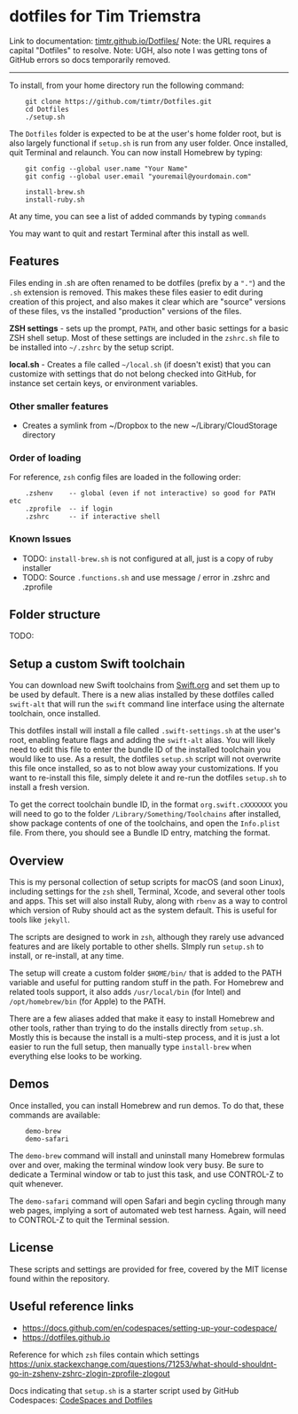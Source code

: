 # dotfiles for Tim Triemstra

Link to documentation: [timtr.github.io/Dotfiles/](https://timtr.github.io/Dotfiles/)
Note: the URL requires a capital "Dotfiles" to resolve.
Note: UGH, also note I was getting tons of GitHub errors so docs temporarily removed.

---

To install, from your home directory run the following command:

```
    git clone https://github.com/timtr/Dotfiles.git
    cd Dotfiles
    ./setup.sh
```

The `Dotfiles` folder is expected to be at the user's home folder root, but is also largely functional if `setup.sh` is run from any user folder. Once installed, quit Terminal and relaunch. You can now install Homebrew by typing:

```
    git config --global user.name "Your Name"
    git config --global user.email "youremail@yourdomain.com"
    
    install-brew.sh
    install-ruby.sh
```

At any time, you can see a list of added commands by typing `commands`

You may want to quit and restart Terminal after this install as well.


## Features

Files ending in .sh are often renamed to be dotfiles (prefix by a `"."`) and the `.sh` extension is removed. This makes these files easier to edit during creation of this project, and also makes it clear which are "source" versions of these files, vs the installed "production" versions of the files.

**ZSH settings** - sets up the prompt, `PATH`, and other basic settings for a basic ZSH shell setup. Most of these settings are included in the `zshrc.sh` file to be installed into `~/.zshrc` by the setup script.

**local.sh** - Creates a file called `~/local.sh` (if doesn't exist) that you can customize with settings that do not belong checked into GitHub, for instance set certain keys, or environment variables.

### Other smaller features

- Creates a symlink from ~/Dropbox to the new ~/Library/CloudStorage directory


### Order of loading

For reference, `zsh` config files are loaded in the following order:

```
    .zshenv    -- global (even if not interactive) so good for PATH etc
    .zprofile  -- if login
    .zshrc     -- if interactive shell
```


### Known Issues

- TODO: `install-brew.sh` is not configured at all, just is a copy of ruby installer 
- TODO: Source `.functions.sh` and use message / error in .zshrc and .zprofile

## Folder structure

TODO: 



## Setup a custom Swift toolchain

You can download new Swift toolchains from [Swift.org](https://swift.org/download/#snapshots) and set them up to be used by default. There is a new alias installed by these dotfiles called `swift-alt` that will run the `swift` command line interface using the alternate toolchain, once installed.

This dotfiles install will install a file called `.swift-settings.sh` at the user's root, enabling feature flags and adding the `swift-alt` alias. You will likely need to edit this file to enter the bundle ID of the installed toolchain you would like to use. As a result, the dotfiles `setup.sh` script will not overwrite this file once installed, so as to not blow away your customizations. If you want to re-install this file, simply delete it and re-run the dotfiles `setup.sh` to install a fresh version.

To get the correct toolchain bundle ID, in the format `org.swift.cXXXXXXX` you will need to go to the folder `/Library/Something/Toolchains` after installed, show package contents of one of the toolchains, and open the `Info.plist` file. From there, you should see a Bundle ID entry, matching the format.



## Overview

This is my personal collection of setup scripts for macOS (and soon Linux), including settings for the `zsh` shell, Terminal, Xcode, and several other tools and apps. This set will also install Ruby, along with `rbenv` as a way to control which version of Ruby should act as the system default. This is useful for tools like `jekyll`.

The scripts are designed to work in `zsh`, although they rarely use advanced features and are likely portable to other shells. SImply run `setup.sh` to install, or re-install, at any time.

The setup will create a custom folder `$HOME/bin/` that is added to the PATH variable and useful for putting random stuff in the path. For Homebrew and related tools support, it also adds `/usr/local/bin` (for Intel) and `/opt/homebrew/bin` (for Apple) to the PATH. 

There are a few aliases added that make it easy to install Homebrew and other tools, rather than trying to do the installs directly from `setup.sh`. Mostly this is because the install is a multi-step process, and it is just a lot easier to run the full setup, then manually type `install-brew` when everything else looks to be working.


## Demos

Once installed, you can install Homebrew and run demos. To do that, these commands are available:

```
    demo-brew
    demo-safari
```

The `demo-brew` command will install and uninstall many Homebrew formulas over and over, making the terminal window look very busy. Be sure to dedicate a Terminal window or tab to just this task, and use CONTROL-Z to quit whenever.

The `demo-safari` command will open Safari and begin cycling through many web pages, implying a sort of automated web test harness. Again, will need to CONTROL-Z to quit the Terminal session.





## License

These scripts and settings are provided for free, covered by the MIT license found within the repository.



## Useful reference links

- https://docs.github.com/en/codespaces/setting-up-your-codespace/
- https://dotfiles.github.io

Reference for which `zsh` files contain which settings
https://unix.stackexchange.com/questions/71253/what-should-shouldnt-go-in-zshenv-zshrc-zlogin-zprofile-zlogout


Docs indicating that `setup.sh` is a starter script used by GitHub Codespaces: [CodeSpaces and Dotfiles](https://docs.github.com/en/codespaces/customizing-your-codespace/personalizing-codespaces-for-your-account)


